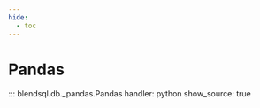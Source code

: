 ```yaml
---
hide:
  - toc
---
```

# Pandas 

::: blendsql.db._pandas.Pandas
    handler: python
    show_source: true
    